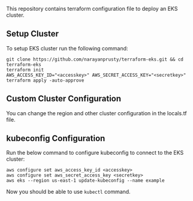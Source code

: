 This repository contains terraform configuration file to deploy an EKS cluster.

## Setup Cluster

To setup EKS cluster run the following command:

```
git clone https://github.com/narayanprusty/terraform-eks.git && cd terraform-eks
terraform init
AWS_ACCESS_KEY_ID="<accesskey>" AWS_SECRET_ACCESS_KEY="<secretkey>" terraform apply -auto-approve
```

## Custom Cluster Configuration

You can change the region and other cluster configuration in the locals.tf file.

## kubeconfig Configuration

Run the below command to configure kubeconfig to connect to the EKS cluster:

```
aws configure set aws_access_key_id <accesskey>
aws configure set aws_secret_access_key <secretkey>
aws eks --region us-east-1 update-kubeconfig --name example
```

Now you should be able to use `kubectl` command.
